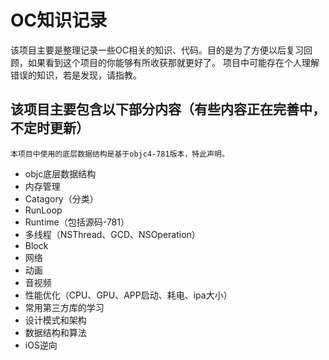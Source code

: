 # OC知识记录

该项目主要是整理记录一些OC相关的知识、代码。目的是为了方便以后复习回顾，如果看到这个项目的你能够有所收获那就更好了。
项目中可能存在个人理解错误的知识，若是发现，请指教。

## 该项目主要包含以下部分内容（有些内容正在完善中，不定时更新）

```
本项目中使用的底层数据结构是基于objc4-781版本，特此声明。
```

- objc底层数据结构
- 内存管理
- Catagory（分类）
- RunLoop
- Runtime（包括源码-781）
- 多线程（NSThread、GCD、NSOperation）
- Block
- 网络
- 动画
- 音视频
- 性能优化（CPU、GPU、APP启动、耗电、ipa大小）
- 常用第三方库的学习
- 设计模式和架构
- 数据结构和算法
- iOS逆向

